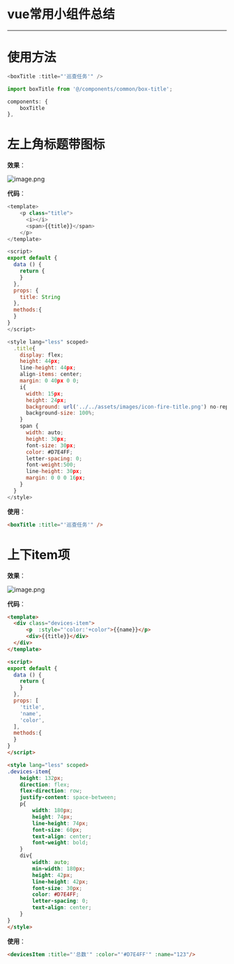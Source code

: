 #  vue常用小组件总结

---

# 使用方法

```js
<boxTitle :title="'巡查任务'" />

import boxTitle from '@/components/common/box-title';

components: {
    boxTitle
},
```

# 左上角标题带图标

**效果**：

![image.png](https://wx4.sinaimg.cn/mw690/0069qZtTgy1gho4ebwcexj30si0c4gnj.jpg)

**代码**：

```js
<template>
    <p class="title">
      <i></i>
      <span>{{title}}</span>
    </p>
</template>

<script>
export default {
  data () {
    return {
    }
  },
  props: {
    title: String
  },
  methods:{
  }
}
</script>

<style lang="less" scoped>
  .title{
    display: flex;
    height: 44px;
    line-height: 44px;
    align-items: center;
    margin: 0 40px 0 0;
    i{
      width: 15px;
      height: 24px;
      background: url('../../assets/images/icon-fire-title.png') no-repeat;
      background-size: 100%;
    }
    span {
      width: auto;
      height: 30px;
      font-size: 30px;
      color: #D7E4FF;
      letter-spacing: 0;
      font-weight:500;
      line-height: 30px;
      margin: 0 0 0 16px;
    }
  }
</style>
```

**使用**：

```html
<boxTitle :title="'巡查任务'" />
```

# 上下item项

**效果**：

![image.png](https://wx4.sinaimg.cn/mw690/0069qZtTgy1gho4eu83qgj307606rmx5.jpg)

**代码**：

```html
<template>
  <div class="devices-item">
      <p  :style="'color:'+color">{{name}}</p>
      <div>{{title}}</div>
  </div>
</template>

<script>
export default {
  data () {
    return {
    }
  },
  props: [
    'title',
    'name',
    'color',
  ],
  methods:{
  }
}
</script>

<style lang="less" scoped>
.devices-item{
    height: 132px;
    direction: flex;
    flex-direction: row;
    justify-content: space-between;
    p{
        width: 180px;
        height: 74px;
        line-height: 74px;
        font-size: 60px;
        text-align: center;
        font-weight: bold;
    }
    div{
        width: auto;
        min-width: 180px;
        height: 42px;
        line-height: 42px;
        font-size: 30px;
        color: #D7E4FF;
        letter-spacing: 0;
        text-align: center;
    }
}
</style>
```

**使用**：

```html
<devicesItem :title="'总数'" :color="'#D7E4FF'" :name="123"/>
```